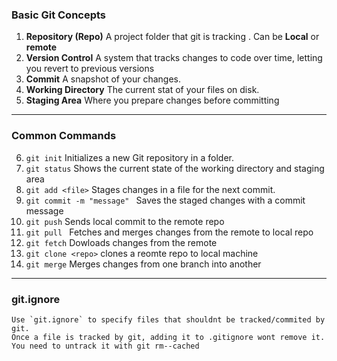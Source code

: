 ### **Basic Git Concepts** 

1.  **Repository (Repo)**
    A project folder that git is tracking . Can be **Local** or **remote**
2. **Version Control**
    A system that tracks changes to code over time, letting you revert to previous versions 
3. **Commit**
    A snapshot of your changes.
4. **Working Directory**
    The current stat of your files on disk.
5. **Staging Area**
    Where you prepare changes before committing 

---

### **Common Commands**

6. `git init`
    Initializes a new Git repository in a folder.
7.  `git status`
    Shows the current state of the working directory and staging area
8. `git add <file>`
    Stages changes in a file for the next commit.
9. `git commit -m "message" `
    Saves the staged changes with a commit message 
10. `git push` 
    Sends local commit to the remote repo
11. `git pull ` 
    Fetches and merges changes from the remote to local repo
12. `git fetch`
    Dowloads changes from the remote
13. `git clone <repo>`
    clones a reomte repo to local machine
14. `git merge`
    Merges changes from one branch into another
---
### **git.ignore**
    Use `git.ignore` to specify files that shouldnt be tracked/commited by git.
    Once a file is tracked by git, adding it to .gitignore wont remove it. You need to untrack it with git rm--cached